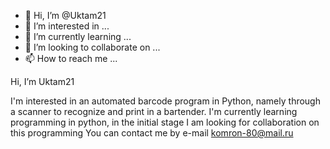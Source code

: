 - 👋 Hi, I’m @Uktam21
- 👀 I’m interested in ...
- 🌱 I’m currently learning ...
- 💞️ I’m looking to collaborate on ...
- 📫 How to reach me ...

<!---
Uktam21/Uktam21 is a ✨ special ✨ repository because its `README.md` (this file) appears on your GitHub profile.
You can click the Preview link to take a look at your changes.
---> Hi, I’m Uktam21
I'm interested in an automated barcode program in Python, namely through a scanner to recognize and print in a bartender.
I'm currently learning programming in python, in the initial stage
I am looking for collaboration on this programming
You can contact me by e-mail komron-80@mail.ru
